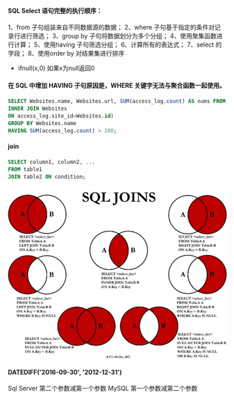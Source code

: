 #### SQL Select 语句完整的执行顺序：
1、from 子句组装来自不同数据源的数据；
2、where 子句基于指定的条件对记录行进行筛选；
3、group by 子句将数据划分为多个分组；
4、使用聚集函数进行计算；
5、使用having 子句筛选分组；
6、计算所有的表达式；
7、select 的字段；
8、使用order by 对结果集进行排序

- ifnull(x,0) 如果x为null返回0
#### 在 SQL 中增加 HAVING 子句原因是，WHERE 关键字无法与聚合函数一起使用。
```sql
SELECT Websites.name, Websites.url, SUM(access_log.count) AS nums FROM (access_log
INNER JOIN Websites
ON access_log.site_id=Websites.id)
GROUP BY Websites.name
HAVING SUM(access_log.count) > 200;
```
#### join
```sql
SELECT column1, column2, ...
FROM table1
JOIN table2 ON condition;
```
![Alt text](image.png)

#### DATEDIFF('2016-09-30', '2012-12-31')
Sql Server 第二个参数减第一个参数
MySQL 第一个参数减第二个参数


